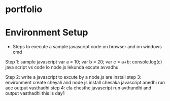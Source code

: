 # portfolio

# Environment Setup

* Steps to execute a sample javascript code on browser and on windows cmd

Step 1:
sample javascript
var a = 10;
var b = 20;
var c = a+b;
console.log(c) 
 java script vs code lo node.js lekunda excute avvadhu

Step 2: 
write a javascript to excute by a node.js are install
step 3:
environment create cheyali and node js install chesaka javascript anedhi run aee output vasthadhi
step 4:
ela chesthe javascript run avthundhi and output vasthadhi this is day1 
